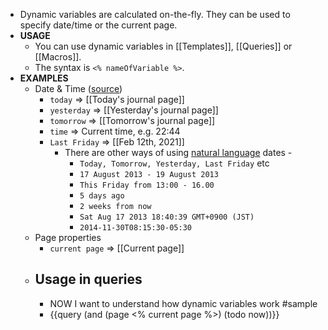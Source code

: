 - Dynamic variables are calculated on-the-fly. They can be used to specify date/time or the current page.
- **USAGE**
	- You can use dynamic variables in [[Templates]], [[Queries]] or [[Macros]].
	- The syntax is `<% nameOfVariable %>`.
- **EXAMPLES**
	- Date & Time ([source](https://logseq.github.io/#/page/dynamic%20variables))
		- `today` => [[Today's journal page]]
		- `yesterday` => [[Yesterday's journal page]]
		- `tomorrow` => [[Tomorrow's journal page]]
		- `time` => Current time, e.g. 22:44
		- `Last Friday` => [[Feb 12th, 2021]]
			- There are other ways of using [natural language](https://github.com/wanasit/chrono) dates -
				- `Today, Tomorrow, Yesterday, Last Friday` etc
				- `17 August 2013 - 19 August 2013`
				- `This Friday from 13:00 - 16.00`
				- `5 days ago`
				- `2 weeks from now`
				- `Sat Aug 17 2013 18:40:39 GMT+0900 (JST)`
				- `2014-11-30T08:15:30-05:30`
	- Page properties
		- `current page` => [[Current page]]
	- Usage in queries
		-
		- NOW I want to understand how dynamic variables work #sample
		- {{query (and (page <% current page %>) (todo now))}}